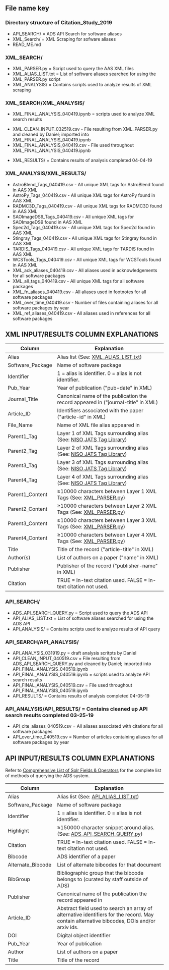 ## File name key

### Directory structure of Citation_Study_2019
+ API_SEARCH/ = ADS API Search for software aliases
+ XML_Search/ = XML Scraping for sofware aliases
+ READ_ME.md

### XML_SEARCH/
+ XML_PARSER.py = Script used to query the AAS XML files
+ XML_ALIAS_LIST.txt = List of software aliases searched for using the XML_PARSER.py script
+ XML_ANALYSIS/ = Contains scripts used to analyze results of XML scraping

### XML_SEARCH/XML_ANALYSIS/
+ XML_FINAL_ANALYSIS_040419.ipynb = scripts used to analyze XML search results
* XML_CLEAN_INPUT_032519.csv - File resulting from XML_PARSER.py and cleaned by Daniel; imported into XML_FINAL_ANALYSIS_040419.ipynb
* XML_FINAL_ANALYSIS_040419.csv - File used throughout XML_FINAL_ANALYSIS_040419.ipynb
+ XML_RESULTS/ = Contains results of analysis completed 04-04-19

### XML_ANALYSIS/XML_RESULTS/
* AstroBlend_Tags_040419.csv - All unique XML tags for AstroBlend found in AAS XML 
* AstroPy_Tags_040419.csv - All unique XML tags for AstroPy found in AAS XML 
* RADMC3D_Tags_040419.csv - All unique XML tags for RADMC3D found in AAS XML 
* SAOImageDS9_Tags_040419.csv - All unique XML tags for SAOImageDS9 found in AAS XML 
* Spec2d_Tags_040419.csv - All unique XML tags for Spec2d found in AAS XML 
* Stingray_Tags_040419.csv - All unique XML tags for Stingray found in AAS XML 
* TARDIS_Tags_040419.csv - All unique XML tags for TARDIS found in AAS XML 
* WCSTools_Tags_040419.csv - All unique XML tags for WCSTools found in AAS XML 
* XML_ack_aliases_040419.csv - All aliases used in acknowledgements for all software packages 
* XML_all_tags_040419.csv - All unique XML tags for all software packages 
* XML_fn_aliases_040419.csv - All aliases used in footnotes for all software packages 
* XML_over_time_040419.csv - Number of files containing aliases for all software packages by year
* XML_ref_aliases_040419.csv - All aliases used in references for all software packages 




## XML INPUT/RESULTS COLUMN EXPLANATIONS



| Column  | Explanation |
| ------------- | ------------- |
| Alias  | Alias list (See: [XML_ALIAS_LIST.txt](https://github.com/CfA-Library/Cite_Astro_Software/blob/master/Citation_Study_2019/XML_SEARCH/XML_ALIAS_LIST.txt))  |
| Software_Package  | Name of software package  |
| Identifier  | 1 = alias is identifier. 0 = alias is not identifier.  |
| Pub_Year  | Year of publication ("pub-date" in XML)  |
| Journal_Title  | Canonical name of the publication the record appeared in ("journal-title" in XML)  |
| Article_ID  | Identifiers associated with the paper ("article-id" in XML)  |
| File_Name  | Name of XML file alias appeared in  |
| Parent1_Tag  |  Layer 1 of XML Tags surrounding alias (See: [NISO JATS Tag Library](https://jats.nlm.nih.gov/publishing/tag-library/1.2/index.html)) |
| Parent2_Tag  |  Layer 2 of XML Tags surrounding alias (See: [NISO JATS Tag Library](https://jats.nlm.nih.gov/publishing/tag-library/1.2/index.html))|
| Parent3_Tag  |  Layer 3 of XML Tags surrounding alias (See: [NISO JATS Tag Library](https://jats.nlm.nih.gov/publishing/tag-library/1.2/index.html))|
| Parent4_Tag  |  Layer 4 of XML Tags surrounding alias (See: [NISO JATS Tag Library](https://jats.nlm.nih.gov/publishing/tag-library/1.2/index.html))|
| Parent1_Content  |  ≥10000 characters between Layer 1 XML Tags (See: [XML_PARSER.py](https://github.com/CfA-Library/Cite_Astro_Software/blob/master/Citation_Study_2019/XML_SEARCH/XML_PARSER.py)) |
| Parent2_Content  |  ≥10000 characters between Layer 2 XML Tags (See: [XML_PARSER.py](https://github.com/CfA-Library/Cite_Astro_Software/blob/master/Citation_Study_2019/XML_SEARCH/XML_PARSER.py)) |
| Parent3_Content  |  ≥10000 characters between Layer 3 XML Tags (See: [XML_PARSER.py](https://github.com/CfA-Library/Cite_Astro_Software/blob/master/Citation_Study_2019/XML_SEARCH/XML_PARSER.py)) |
| Parent4_Content  |  ≥10000 characters between Layer 4 XML Tags (See: [XML_PARSER.py](https://github.com/CfA-Library/Cite_Astro_Software/blob/master/Citation_Study_2019/XML_SEARCH/XML_PARSER.py)) |
| Title  | Title of the record ("article-title" in XML) |
| Author(s)  | List of authors on a paper ("name" in XML)  |
| Publisher  | Publisher of the record ("publisher-name" in XML)  |
| Citation  | TRUE = In-text citation used. FALSE = In-text citation not used. |



### API_SEARCH/
+ ADS_API_SEARCH_QUERY.py = Script used to query the ADS API
+ API_ALIAS_LIST.txt = List of software aliases searched for using the ADS API
+ API_ANALYSIS/ = Contains scripts used to analyze results of API query

### API_SEARCH/API_ANALYSIS/
+ API_ANALYSIS_031919.py = draft analysis scritpts by Daniel
+ API_CLEAN_INPUT_040519.csv = File resulting from ADS_API_SEARCH_QUERY.py and cleaned by Daniel; imported into API_FINAL_ANALYSIS_040519.ipynb
+ API_FINAL_ANALYSIS_040519.ipynb = scripts used to analyze API search results
+ API_FINAL_ANALYSIS_040519.csv = File used throughout API_FINAL_ANALYSIS_040519.ipynb
+ API_RESULTS/ = Contains results of analysis completed 04-05-19


### API_ANALYSIS/API_RESULTS/ = Contains cleaned up API search results completed 03-25-19
+ API_cite_aliases_040519.csv = All aliases associated with citations for all software packages
+ API_over_time_040519.csv = Number of articles containing aliases for all software packages by year




## API INPUT/RESULTS COLUMN EXPLANATIONS
Refer to [Comprehensive List of Solr Fields & Operators](http://adsabs.github.io/help/search/comprehensive-solr-term-list) for the complete list of methods of querying the ADS system.


| Column  | Explanation |
| ------------- | ------------- |
| Alias  | Alias list (See: [API_ALIAS_LIST.txt](https://github.com/CfA-Library/Cite_Astro_Software/blob/master/Citation_Study_2019/API_SEARCH/API_ALIAS_LIST.txt))  |
| Software_Package  | Name of software package  |
| Identifier  | 1 = alias is identifier. 0 = alias is not identifier.  |
| Highlight  | ≥150000 character snippet around alias. (See: [ADS_API_SEARCH_QUERY.py](https://github.com/CfA-Library/Cite_Astro_Software/blob/master/Citation_Study_2019/API_SEARCH/ADS_API_SEARCH_QUERY.py))  |
| Citation  | TRUE = In-text citation used. FALSE = In-text citation not used. |
| Bibcode  | ADS identifier of a paper  |
| Alternate_Bibcode  | List of alternate bibcodes for that document  |
| BibGroup  | Bibliographic group that the bibcode belongs to (curated by staff outside of ADS)  |
| Publisher  | Canonical name of the publication the record appeared in  |
| Article_ID  | Abstract field used to search an array of alternative identifiers for the record. May contain alternative bibcodes, DOIs and/or arxiv ids.  |
| DOI  | Digital object identifier  |
| Pub_Year  | Year of publication  |
| Author  | List of authors on a paper  |
| Title  | Title of the record  |
